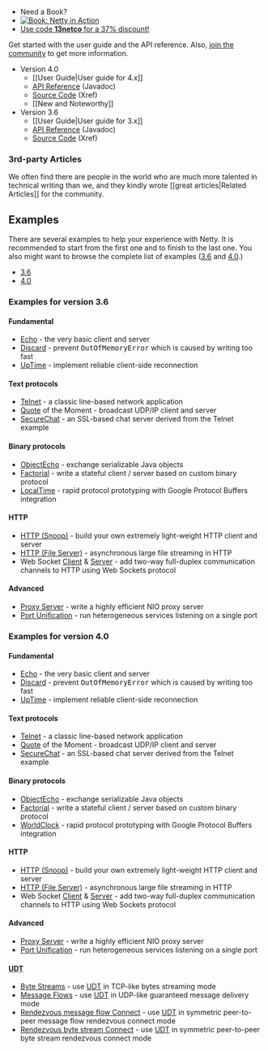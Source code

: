 <div id="wiki-notoc" class="bookpromo well">
<ul class="nav nav-list">
<li class="nav-header">Need a Book?</li>
<li><a href="http://www.manning.com/maurer/"><img src="https://github.com/netty/netty/wiki/images/netty-in-action.gif" alt="Book: Netty in Action"></a></li>
<li><a href="http://www.manning.com/maurer/">Use code <strong>13netco</strong> for a 37% discount!</a></li>
</ul>
</div>

Get started with the user guide and the API reference. Also, [join the community](http://netty.io/community.html) to get more information.

* Version 4.0
  * [[User Guide|User guide for 4.x]]
  * [API Reference](http://netty.io/4.0/api/) (Javadoc)
  * [Source Code](http://netty.io/4.0/xref/) (Xref)
  * [[New and Noteworthy]]
* Version 3.6
  * [[User Guide|User guide for 3.x]]
  * [API Reference](http://netty.io/3.6/api/) (Javadoc)
  * [Source Code](http://netty.io/3.6/xref/) (Xref)

### 3rd-party Articles

We often find there are people in the world who are much more talented in technical writing than we, and they kindly wrote [[great articles|Related Articles]] for the community.

## Examples

There are several examples to help your experience with Netty. It is recommended to start from the first one and to finish to the last one.  You also might want to browse the complete list of examples ([3.6](https://github.com/netty/netty/tree/3/src/main/java/org/jboss/netty/example) and [4.0](https://github.com/netty/netty/tree/master/example/src/main/java/io/netty/example).)

<div class="tabbable">
<ul class="nav nav-tabs">
<li class="active"><a href="#wiki-example-3">3.6</a></li>
<li><a href="#wiki-example-4">4.0</a></li>
</ul>
<div class="tab-content">
<div class="tab-pane active" id="wiki-example-3">
<h3>Examples for version 3.6</h3>
<h4>Fundamental</h4>
<ul>
<li>
<a href="https://github.com/netty/netty/tree/3/src/main/java/org/jboss/netty/example/echo">Echo</a> - the very basic client and server</li>
<li>
<a href="https://github.com/netty/netty/tree/3/src/main/java/org/jboss/netty/example/discard">Discard</a> - prevent <tt>OutOfMemoryError</tt> which is caused by writing too fast</li>
<li>
<a href="https://github.com/netty/netty/tree/3/src/main/java/org/jboss/netty/example/uptime">UpTime</a> - implement reliable client-side reconnection</li>
</ul>
<h4>Text protocols</h4>
<ul>
<li>
<a href="https://github.com/netty/netty/tree/3/src/main/java/org/jboss/netty/example/telnet">Telnet</a> - a classic line-based network application</li>
<li>
<a href="https://github.com/netty/netty/tree/3/src/main/java/org/jboss/netty/example/qotm">Quote</a> of the Moment - broadcast UDP/IP client and server</li>
<li>
<a href="https://github.com/netty/netty/tree/3/src/main/java/org/jboss/netty/example/securechat">SecureChat</a> - an SSL-based chat server derived from the Telnet example</li>
</ul>
<h4>Binary protocols</h4>
<ul>
<li>
<a href="https://github.com/netty/netty/tree/3/src/main/java/org/jboss/netty/example/objectecho">ObjectEcho</a> - exchange serializable Java objects</li>
<li>
<a href="https://github.com/netty/netty/tree/3/src/main/java/org/jboss/netty/example/factorial">Factorial</a> - write a stateful client / server based on custom binary protocol</li>
<li>
<a href="https://github.com/netty/netty/tree/3/src/main/java/org/jboss/netty/example/localtime">LocalTime</a> - rapid protocol prototyping with Google Protocol Buffers integration</li>
</ul>
<h4>HTTP</h4>
<ul>
<li>
<a href="https://github.com/netty/netty/tree/3/src/main/java/org/jboss/netty/example/http/snoop">HTTP (Snoop)</a> - build your own extremely light-weight HTTP client and server</li>
<li>
<a href="https://github.com/netty/netty/tree/3/src/main/java/org/jboss/netty/example/http/file">HTTP (File Server)</a> - asynchronous large file streaming in HTTP</li>
<li>Web Socket <a href="https://github.com/netty/netty/tree/3/src/main/java/org/jboss/netty/example/http/websocketx/client">Client</a> &amp; <a href="https://github.com/netty/netty/tree/3/src/main/java/org/jboss/netty/example/http/websocketx/server">Server</a> - add two-way full-duplex communication channels to HTTP using Web Sockets protocol</li>
</ul>
<h4>Advanced</h4>
<ul>
<li>
<a href="https://github.com/netty/netty/tree/3/src/main/java/org/jboss/netty/example/proxy">Proxy Server</a> - write a highly efficient NIO proxy server</li>
<li>
<a href="https://github.com/netty/netty/tree/3/src/main/java/org/jboss/netty/example/portunification">Port Unification</a> - run heterogeneous services listening on a single port</li>
</ul>
</div>
<div class="tab-pane" id="wiki-example-4">
<h3>Examples for version 4.0</h3>
<h4>Fundamental</h4>
<ul>
<li>
<a href="https://github.com/netty/netty/tree/master/example/src/main/java/io/netty/example/echo">Echo</a> - the very basic client and server</li>
<li>
<a href="https://github.com/netty/netty/tree/master/example/src/main/java/io/netty/example/discard">Discard</a> - prevent <tt>OutOfMemoryError</tt> which is caused by writing too fast</li>
<li>
<a href="https://github.com/netty/netty/tree/master/example/src/main/java/io/netty/example/uptime">UpTime</a> - implement reliable client-side reconnection</li>
</ul>
<h4>Text protocols</h4>
<ul>
<li>
<a href="https://github.com/netty/netty/tree/master/example/src/main/java/io/netty/example/telnet">Telnet</a> - a classic line-based network application</li>
<li>
<a href="https://github.com/netty/netty/tree/master/example/src/main/java/io/netty/example/qotm">Quote</a> of the Moment - broadcast UDP/IP client and server</li>
<li>
<a href="https://github.com/netty/netty/tree/master/example/src/main/java/io/netty/example/securechat">SecureChat</a> - an SSL-based chat server derived from the Telnet example</li>
</ul>
<h4>Binary protocols</h4>
<ul>
<li>
<a href="https://github.com/netty/netty/tree/master/example/src/main/java/io/netty/example/objectecho">ObjectEcho</a> - exchange serializable Java objects</li>
<li>
<a href="https://github.com/netty/netty/tree/master/example/src/main/java/io/netty/example/factorial">Factorial</a> - write a stateful client / server based on custom binary protocol</li>
<li>
<a href="https://github.com/netty/netty/tree/master/example/src/main/java/io/netty/example/worldclock">WorldClock</a> - rapid protocol prototyping with Google Protocol Buffers integration</li>
</ul>
<h4>HTTP</h4>
<ul>
<li>
<a href="https://github.com/netty/netty/tree/master/example/src/main/java/io/netty/example/http/snoop">HTTP (Snoop)</a> - build your own extremely light-weight HTTP client and server</li>
<li>
<a href="https://github.com/netty/netty/tree/master/example/src/main/java/io/netty/example/http/file">HTTP (File Server)</a> - asynchronous large file streaming in HTTP</li>
<li>Web Socket <a href="https://github.com/netty/netty/tree/master/example/src/main/java/io/netty/example/http/websocketx/client">Client</a> &amp; <a href="https://github.com/netty/netty/tree/master/example/src/main/java/io/netty/example/http/websocketx/server">Server</a> - add two-way full-duplex communication channels to HTTP using Web Sockets protocol</li>
</ul>
<h4>Advanced</h4>
<ul>
<li>
<a href="https://github.com/netty/netty/tree/master/example/src/main/java/io/netty/example/proxy">Proxy Server</a> - write a highly efficient NIO proxy server</li>
<li>
<a href="https://github.com/netty/netty/tree/master/example/src/main/java/io/netty/example/portunification">Port Unification</a> - run heterogeneous services listening on a single port</li>
</ul>
<h4><abbr title="UDP-based Data Transfer Protocol" class="initialism">UDT</abbr></h4>
<ul>
<li>
<a href="https://github.com/netty/netty/tree/master/example/src/main/java/io/netty/example/udt/echo/bytes">Byte Streams</a> - use <a href="http://en.wikipedia.org/wiki/UDP-based_Data_Transfer_Protocol">UDT</a> in TCP-like bytes streaming mode</li>
<li>
<a href="https://github.com/netty/netty/tree/master/example/src/main/java/io/netty/example/udt/echo/message">Message Flows</a> - use <a href="http://en.wikipedia.org/wiki/UDP-based_Data_Transfer_Protocol">UDT</a> in UDP-like guaranteed message delivery mode</li>
<li>
<a href="https://github.com/netty/netty/tree/master/example/src/main/java/io/netty/example/udt/echo/rendevous">Rendezvous message flow Connect</a> - use <a href="http://en.wikipedia.org/wiki/UDP-based_Data_Transfer_Protocol">UDT</a> in symmetric peer-to-peer message flow rendezvous connect mode</li>
<li>
<a href="https://github.com/netty/netty/tree/master/example/src/main/java/io/netty/example/udt/echo/rendezvousBytes">Rendezvous byte stream Connect</a> - use <a href="http://en.wikipedia.org/wiki/UDP-based_Data_Transfer_Protocol">UDT</a> in symmetric peer-to-peer byte stream rendezvous connect mode</li>
</ul>
</div>
</div>
</div>